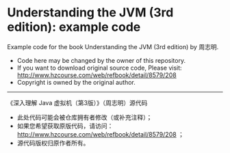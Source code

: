 # Understanding the JVM (3rd edition): example code
Example code for the book Understanding the JVM (3rd edition) by 周志明.

- Code here may be changed by the owner of this repository.
- If you want to download original source code, Please visit: http://www.hzcourse.com/web/refbook/detail/8579/208
- Copyright is owned by the original author.

---

《深入理解 Java 虚拟机（第3版）》（周志明）源代码

- 此处代码可能会被仓库拥有者修改（或补充注释）；
- 如果您希望获取原版代码，请访问：http://www.hzcourse.com/web/refbook/detail/8579/208 ；
- 源代码版权归原作者所有。